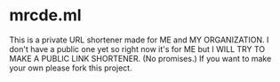 # mrcde.ml
This is a private URL shortener made for ME and MY ORGANIZATION. I don't have a public one yet so right now it's for ME but I WILL TRY TO MAKE A PUBLIC LINK SHORTENER. (No promises.)
If you want to make your own please fork this project.
